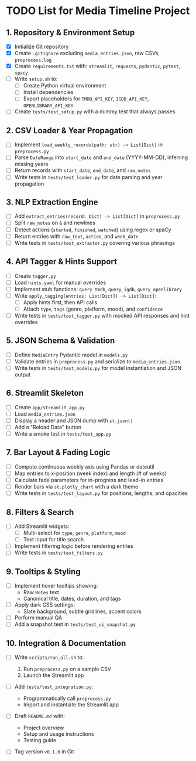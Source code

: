 # TODO List for Media Timeline Project

## 1. Repository & Environment Setup
- [x] Initialize Git repository
- [x] Create `.gitignore` excluding `media_entries.json`, raw CSVs, `preprocess.log`
- [x] Create `requirements.txt` with: `streamlit`, `requests`, `pydantic`, `pytest`, `spacy`
- [ ] Write `setup.sh` to:
  - [ ] Create Python virtual environment
  - [ ] Install dependencies
  - [ ] Export placeholders for `TMDB_API_KEY`, `IGDB_API_KEY`, `OPENLIBRARY_API_KEY`
- [ ] Create `tests/test_setup.py` with a dummy test that always passes

## 2. CSV Loader & Year Propagation
- [ ] Implement `load_weekly_records(path: str) -> List[Dict]` in `preprocess.py`
- [ ] Parse `DateRange` into `start_date` and `end_date` (YYYY-MM-DD), inferring missing years
- [ ] Return records with `start_date`, `end_date`, and `raw_notes`
- [ ] Write tests in `tests/test_loader.py` for date parsing and year propagation

## 3. NLP Extraction Engine
- [ ] Add `extract_entries(record: Dict) -> List[Dict]` in `preprocess.py`
- [ ] Split `raw_notes` on `&` and newlines
- [ ] Detect actions (`started`, `finished`, `watched`) using regex or spaCy
- [ ] Return entries with `raw_text`, `action`, and `week_date`
- [ ] Write tests in `tests/test_extractor.py` covering various phrasings

## 4. API Tagger & Hints Support
- [ ] Create `tagger.py`
- [ ] Load `hints.yaml` for manual overrides
- [ ] Implement stub functions: `query_tmdb`, `query_igdb`, `query_openlibrary`
- [ ] Write `apply_tagging(entries: List[Dict]) -> List[Dict]`:
  - [ ] Apply hints first, then API calls
  - [ ] Attach `type`, `tags` (genre, platform, mood), and `confidence`
- [ ] Write tests in `tests/test_tagger.py` with mocked API responses and hint overrides

## 5. JSON Schema & Validation
- [ ] Define `MediaEntry` Pydantic model in `models.py`
- [ ] Validate entries in `preprocess.py` and serialize to `media_entries.json`
- [ ] Write tests in `tests/test_models.py` for model instantiation and JSON output

## 6. Streamlit Skeleton
- [ ] Create `app/streamlit_app.py`
- [ ] Load `media_entries.json`
- [ ] Display a header and JSON dump with `st.json()`
- [ ] Add a "Reload Data" button
- [ ] Write a smoke test in `tests/test_app.py`

## 7. Bar Layout & Fading Logic
- [ ] Compute continuous weekly axis using Pandas or dateutil
- [ ] Map entries to x-position (week index) and length (# of weeks)
- [ ] Calculate fade parameters for in-progress and lead-in entries
- [ ] Render bars via `st.plotly_chart` with a dark theme
- [ ] Write tests in `tests/test_layout.py` for positions, lengths, and opacities

## 8. Filters & Search
- [ ] Add Streamlit widgets:
  - [ ] Multi-select for `type`, `genre`, `platform`, `mood`
  - [ ] Text input for title search
- [ ] Implement filtering logic before rendering entries
- [ ] Write tests in `tests/test_filters.py`

## 9. Tooltips & Styling
- [ ] Implement hover tooltips showing:
  - Raw `Notes` text
  - Canonical title, dates, duration, and tags
- [ ] Apply dark CSS settings:
  - Slate background, subtle gridlines, accent colors
- [ ] Perform manual QA
- [ ] Add a snapshot test in `tests/test_ui_snapshot.py`

## 10. Integration & Documentation
- [ ] Write `scripts/run_all.sh` to:
  1. Run `preprocess.py` on a sample CSV
  2. Launch the Streamlit app
- [ ] Add `tests/test_integration.py`:
  - Programmatically call `preprocess.py`
  - Import and instantiate the Streamlit app
- [ ] Draft `README.md` with:
  - Project overview
  - Setup and usage instructions
  - Testing guide
- [ ] Tag version `v0.1.0` in Git

